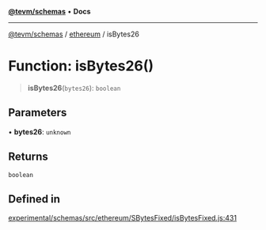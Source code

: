 [**@tevm/schemas**](../../README.md) • **Docs**

***

[@tevm/schemas](../../modules.md) / [ethereum](../README.md) / isBytes26

# Function: isBytes26()

> **isBytes26**(`bytes26`): `boolean`

## Parameters

• **bytes26**: `unknown`

## Returns

`boolean`

## Defined in

[experimental/schemas/src/ethereum/SBytesFixed/isBytesFixed.js:431](https://github.com/qbzzt/tevm-monorepo/blob/main/experimental/schemas/src/ethereum/SBytesFixed/isBytesFixed.js#L431)
